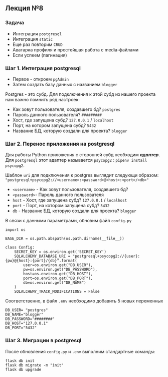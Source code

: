 ## Лекция №8

### Задача
* Интеграция ```postgresql```
* Интеграция ```static```
* Еще раз повторим ```CRUD```
* Аватарка профиля и простейшая работа с media-файлами
* Если успеем (пагинация)

### Шаг 1. Интеграция postgresql
* Первое - откроем ```pgAdmin```
* Затем создать базу данных с названием ```blogger```

Postgres - это субд. Для подключения к этой субд из нашего проекта нам важно помнить ряд настроек:
* Как зовут пользователя, создавшего бд? ```postgres```
* Пароль данного пользователя? ```#########```
* Хост, где запущена субд? ```127.0.0.1``` / ```localhost```
* Порт, на котором запущена субд? ```5432```
* Название БД, которую создали для проекта? ```blogger```

### Шаг 2. Перенос приложения на postgresql
Для работы Python приложения с сторонней субд необходим ***адаптер***.
Для ```postgresql``` этот адаптер называется ```psycopg2``` : ```pipenv install psycopg2```.

Шаблон ```uri``` для подключения к postgres выглядит следующи образом:
```"postgresql+psycopg2://<username>:<password>@<host>:<port>/<db>"```
* ```<username>``` - Как зовут пользователя, создавшего бд?
* ```<password>```-  Пароль данного пользователя
* ```host``` - Хост, где запущена субд? ```127.0.0.1``` / ```localhost```
* ```port``` - Порт, на котором запущена субд? ```5432```
* ```db``` - Название БД, которую создали для проекта? ```blogger```

В связи с данными параметрами, обновим файл ```config.py```
```
import os 

BASE_DIR = os.path.abspath(os.path.dirname(__file__))

class Config:
    SECRET_KEY = os.environ.get('SECRET_KEY')
    SQLALCHEMY_DATABASE_URI = "postgresql+psycopg2://{user}:{pw}@{host}:{port}/{db}".format(
        user=os.environ.get("DB_USER"),
        pw=os.environ.get("DB_PASSWORD"),
        host=os.environ.get("DB_HOST"),
        port=os.environ.get("DB_PORT"),
        db=os.environ.get("DB_NAME")
    )
    SQLALCHEMY_TRACK_MODIFICATIONS = False
```

Соответственно, в файл ```.env``` необходимо добавить 5 новых переменных
```
DB_USER= "postgres"
DB_NAME="blogger"
DB_PASSWORD="########"
DB_HOST="127.0.0.1"
DB_PORT="5432"
```

### Шаг 3. Миграции в postgresql
После обновления ```config.py``` и ```.env``` выполним стандартные команды:
```
flask db init
flask db migrate -m "init"
flask db upgrade
```
